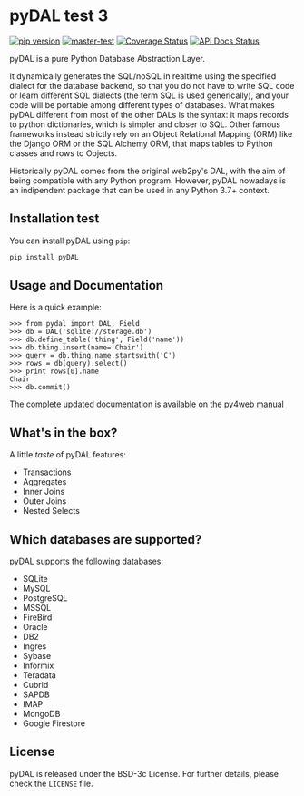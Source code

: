 # pyDAL test 3

[![pip version](https://img.shields.io/pypi/v/pydal.svg?style=flat-square)](https://pypi.python.org/pypi/pydal)
[![master-test](https://github.com/web2py/pydal/actions/workflows/run_test.yaml/badge.svg)](https://github.com/web2py/pydal/actions/workflows/run_test.yaml)
[![Coverage Status](https://img.shields.io/codecov/c/github/web2py/pydal.svg?style=flat-square)](https://codecov.io/github/web2py/pydal)
[![API Docs Status](https://readthedocs.org/projects/pydal/badge/?version=latest&style=flat-square)](http://pydal.rtfd.org/)

pyDAL is a pure Python Database Abstraction Layer.

It dynamically generates the SQL/noSQL in realtime using the specified dialect for the database backend, so that you do not have to write SQL code or learn different SQL dialects (the term SQL is used generically), and your code will be portable among different types of databases.
What makes pyDAL different from most of the other DALs is the syntax: it maps records to python dictionaries, which is simpler and closer to SQL. Other famous frameworks instead strictly rely on an Object Relational Mapping (ORM) like the Django ORM or the SQL Alchemy ORM, that maps tables to Python classes and rows to Objects.

Historically pyDAL comes from the original web2py's DAL, with the aim of being compatible with any Python program. However, pyDAL nowadays is an indipendent package that can be used in any Python 3.7+ context.

## Installation test

You can install pyDAL using `pip`:

```bash
pip install pyDAL
```

## Usage and Documentation

Here is a quick example:

```pycon
>>> from pydal import DAL, Field
>>> db = DAL('sqlite://storage.db')
>>> db.define_table('thing', Field('name'))
>>> db.thing.insert(name='Chair')
>>> query = db.thing.name.startswith('C')
>>> rows = db(query).select()
>>> print rows[0].name
Chair
>>> db.commit()
```

The complete updated documentation is available on [the py4web manual](https://py4web.com/_documentation/static/en/chapter-07.html)

## What's in the box?

A little *taste* of pyDAL features:

* Transactions
* Aggregates
* Inner Joins
* Outer Joins
* Nested Selects

## Which databases are supported?

pyDAL supports the following databases:

* SQLite
* MySQL
* PostgreSQL
* MSSQL
* FireBird
* Oracle
* DB2
* Ingres
* Sybase
* Informix
* Teradata
* Cubrid
* SAPDB
* IMAP
* MongoDB
* Google Firestore

## License

pyDAL is released under the BSD-3c License.  For further details, please check the `LICENSE` file.
